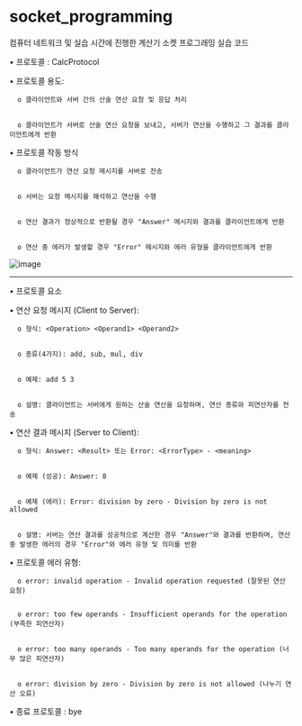 # socket_programming
컴퓨터 네트워크 및 실습 시간에 진행한 계산기 소켓 프로그래밍 실습 코드

•	프로토콜 : CalcProtocol

•	프로토콜 용도:


      o	클라이언트와 서버 간의 산술 연산 요청 및 응답 처리
      
  
      o	클라이언트가 서버로 산술 연산 요청을 보내고, 서버가 연산을 수행하고 그 결과를 클라이언트에게 반환


  
•	프로토콜 작동 방식


      o	클라이언트가 연산 요청 메시지를 서버로 전송


      o	서버는 요청 메시지를 해석하고 연산을 수행

  
      o	연산 결과가 정상적으로 반환될 경우 "Answer" 메시지와 결과를 클라이언트에게 반환


      o	연산 중 에러가 발생할 경우 "Error" 메시지와 에러 유형을 클라이언트에게 반환
  

![image](https://github.com/yellowgree/socket_programming/assets/112637518/2cba4c09-8be4-4470-a40b-c2a09b205066)






<hr>

•	프로토콜 요소 



•	연산 요청 메시지 (Client to Server):


      o	형식: <Operation> <Operand1> <Operand2>

    
      o	종류(4가지): add, sub, mul, div

  
      o	예제: add 5 3

  
      o	설명: 클라이언트는 서버에게 원하는 산술 연산을 요청하며, 연산 종류와 피연산자를 전송

  
•	연산 결과 메시지 (Server to Client):

  
      o	형식: Answer: <Result> 또는 Error: <ErrorType> - <meaning>

  
      o	예제 (성공): Answer: 8

  
      o	예제 (에러): Error: division by zero - Division by zero is not allowed

  
      o	설명: 서버는 연산 결과를 성공적으로 계산한 경우 "Answer"와 결과를 반환하며, 연산 중 발생한 에러의 경우 "Error"와 에러 유형 및 의미를 반환



  
•	프로토콜 에러 유형:


      o	error: invalid operation - Invalid operation requested (잘못된 연산 요청)

  
      o	error: too few operands - Insufficient operands for the operation (부족한 피연산자)

  
      o	error: too many operands - Too many operands for the operation (너무 많은 피연산자)

  
      o	error: division by zero - Division by zero is not allowed (나누기 연산 오류)




  

•	종료 프로토콜 : bye 
